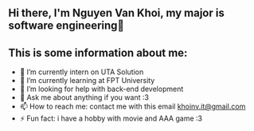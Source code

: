 ## Hi there, I'm Nguyen Van Khoi, my major is software engineering👋
## This is some information about me:
- 🔭 I’m currently intern on UTA Solution
- 🌱 I’m currently learning at FPT University
- 🤔 I’m looking for help with back-end development
- 💬 Ask me about anything if you want :3
- 📫 How to reach me: contact me with this email khoinv.it@gmail.com
- ⚡ Fun fact: i have a hobby with movie and AAA game :3

